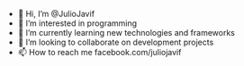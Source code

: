 - 👋 Hi, I’m @JulioJavif
- 👀 I’m interested in programming
- 🌱 I’m currently learning new technologies and frameworks
- 💞️ I’m looking to collaborate on development projects
- 📫 How to reach me facebook.com/juliojavif

<!---
JulioJavif/JulioJavif is a ✨ special ✨ repository because its `README.md` (this file) appears on your GitHub profile.
You can click the Preview link to take a look at your changes.
--->
